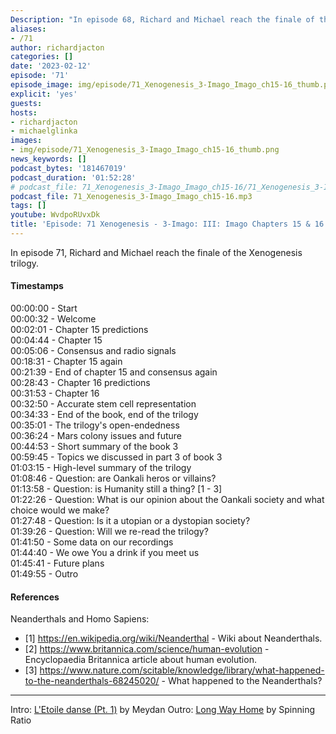 ```yaml
---
Description: "In episode 68, Richard and Michael reach the finale of the Xenogenesis trilogy. "
aliases:
- /71
author: richardjacton
categories: []
date: '2023-02-12'
episode: '71'
episode_image: img/episode/71_Xenogenesis_3-Imago_Imago_ch15-16_thumb.png
explicit: 'yes'
guests:
hosts:
- richardjacton
- michaelglinka
images:
- img/episode/71_Xenogenesis_3-Imago_Imago_ch15-16_thumb.png
news_keywords: []
podcast_bytes: '181467019'
podcast_duration: '01:52:28'
# podcast_file: 71_Xenogenesis_3-Imago_Imago_ch15-16/71_Xenogenesis_3-Imago_Imago_ch15-16.mp3
podcast_file: 71_Xenogenesis_3-Imago_Imago_ch15-16.mp3
tags: []
youtube: WvdpoRUvxDk
title: 'Episode: 71 Xenogenesis - 3-Imago: III: Imago Chapters 15 & 16'
---
```


In episode 71, Richard and Michael reach the finale of the Xenogenesis trilogy. 

#### Timestamps

00:00:00 - Start\
00:00:32 - Welcome\
00:02:01 - Chapter 15 predictions\
00:04:44 - Chapter 15\
00:05:06 - Consensus and radio signals\
00:18:31 - Chapter 15 again\
00:21:39 - End of chapter 15 and consensus again\
00:28:43 - Chapter 16 predictions\
00:31:53 - Chapter 16\
00:32:50 - Accurate stem cell representation\
00:34:33 - End of the book, end of the trilogy\
00:35:01 - The trilogy's open-endedness\
00:36:24 - Mars colony issues and future\
00:44:53 - Short summary of the book 3\
00:59:45 - Topics we discussed in part 3 of book 3\
01:03:15 - High-level summary of the trilogy\
01:08:46 - Question: are Oankali heros or villains?\
01:13:58 - Question: is Humanity still a thing? [1 - 3]\
01:22:26 - Question: What is our opinion about the Oankali society and what choice would we make?\
01:27:48 - Question: Is it a utopian or a dystopian society?\
01:39:26 - Question: Will we re-read the trilogy?\
01:41:50 - Some data on our recordings\
01:44:40 - We owe You a drink if you meet us\
01:45:41 - Future plans\
01:49:55 - Outro

#### References

Neanderthals and Homo Sapiens:
- [1] https://en.wikipedia.org/wiki/Neanderthal - Wiki about Neanderthals.
- [2] https://www.britannica.com/science/human-evolution - Encyclopaedia Britannica article about human evolution.
- [3] https://www.nature.com/scitable/knowledge/library/what-happened-to-the-neanderthals-68245020/ - What happened to the Neanderthals?

---
Intro: [L'Etoile danse (Pt. 1)](https://freemusicarchive.org/music/Meydan/Havor/6-_LEtoile_danse_Pt_1_1738) by Meydan
Outro: [Long Way Home](https://freemusicarchive.org/music/Spinning_Ratio/Long_Way_Home/Long_Way_Home) by Spinning Ratio
